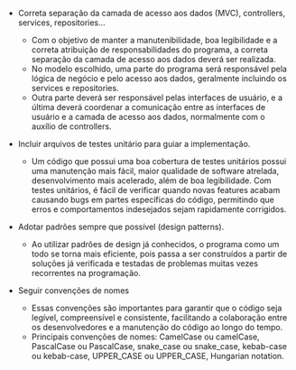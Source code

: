 - Correta separação da camada de acesso aos dados (MVC), controllers, services, repositories…
  - Com o objetivo de manter a manutenibilidade, boa legibilidade e a correta atribuição de responsabilidades do programa, a correta separação da camada de acesso aos dados deverá ser realizada.
  - No modelo escolhido, uma parte do programa será responsável pela lógica de negócio e pelo acesso aos dados, geralmente incluindo os services e repositories.
  - Outra parte deverá ser responsável pelas interfaces de usuário, e a última deverá coordenar a comunicação entre as interfaces de usuário e a camada de acesso aos dados, normalmente com o auxílio de controllers.
  
- Incluir arquivos de testes unitário para guiar a implementação.
  - Um código que possui  uma boa cobertura de testes unitários possui uma manutenção mais fácil, maior qualidade de software atrelada, desenvolvimento mais acelerado, além de boa legibilidade. Com testes unitários, é fácil de verificar quando novas features acabam causando bugs em partes específicas do código, permitindo que erros e comportamentos indesejados sejam rapidamente corrigidos.

- Adotar padrões sempre que possível (design patterns).
  - Ao utilizar padrões de design já conhecidos, o programa como um todo se torna mais eficiente, pois passa a ser construídos a partir de soluções já verificada e testadas de problemas muitas vezes recorrentes na programação.

- Seguir convenções de nomes
  - Essas convenções são importantes para garantir que o código seja legível, compreensível e consistente, facilitando a colaboração entre os desenvolvedores e a manutenção do código ao longo do tempo.
  - Principais convenções de nomes: CamelCase ou camelCase, PascalCase ou PascalCase, snake_case ou snake_case, kebab-case ou kebab-case, UPPER_CASE ou UPPER_CASE, Hungarian notation.







